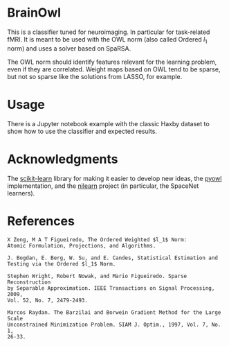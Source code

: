 # BrainOwl

This is a classifier tuned for neuroimaging. In particular for task-related
fMRI. It is meant to be used with the OWL norm (also called Ordered $l_1$ norm)
and uses a solver based on SpaRSA.

The OWL norm should identify features relevant for the learning problem, even if
they are correlated. Weight maps based on OWL tend to be sparse, but not so
sparse like the solutions from LASSO, for example.

# Usage

There is a Jupyter notebook example with the classic Haxby dataset to show how
to use the classifier and expected results.

# Acknowledgments

The [scikit-learn](https://scikit-learn.org) library for making it easier to
develop new ideas, the [pyowl](https://https://github.com/vene/pyowl)
implementation, and the [nilearn](https://nilearn.github.io) project (in
particular, the SpaceNet learners).

# References

    X Zeng, M A T Figueiredo, The Ordered Weighted $l_1$ Norm:
    Atomic Formulation, Projections, and Algorithms.

    J. Bogdan, E. Berg, W. Su, and E. Candes, Statistical Estimation and
    Testing via the Ordered $l_1$ Norm.

    Stephen Wright, Robert Nowak, and Mario Figueiredo. Sparse Reconstruction
    by Separable Approximation. IEEE Transactions on Signal Processing, 2009,
    Vol. 52, No. 7, 2479-2493.

    Marcos Raydan. The Barzilai and Borwein Gradient Method for the Large Scale
    Unconstrained Minimization Problem. SIAM J. Optim., 1997, Vol. 7, No. 1,
    26-33.

